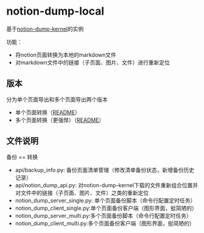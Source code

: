 # notion-dump-local

基于[notion-dump-kernel](https://github.com/delta1037/notion-dump-kernel)的实例

功能：

-   将notion页面转换为本地的markdown文件
-   对markdown文件中的链接（子页面、图片、文件）进行重新定位

## 版本

分为单个页面导出和多个页面导出两个版本

-   单个页面转换（[README](https://github.com/delta1037/notion-dump-local/blob/main/README_single.md)）
-   多个页面转换（更强悍）（[README](https://github.com/delta1037/notion-dump-local/blob/main/README_multi.md)）

## 文件说明

备份 == 转换

- api/backup_info.py: 备份页面清单管理（修改清单备份状态，新增备份历史记录）
- api/notion_dump_api.py: 对notion-dump-kernel下载的文件重新组合位置并对文件中的链接（子页面、图片、文件）之类的重新定位
- notion_dump_server_single.py: 单个页面备份脚本（命令行配置定时任务）
- notion_dump_client_single.py:单个页面备份客户端（图形界面，挺简陋的）
- notion_dump_server_multi.py:多个页面备份脚本（命令行配置定时任务）
- notion_dump_client_multi.py:多个页面备份客户端（图形界面，挺简陋的）

